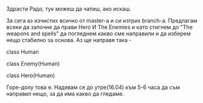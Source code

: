 Здрасти Радо, тук можеш да чатиш, ако искаш.

За сега аз изчистих всичко от master-а и си изтрих branch-a.
Предлагам всеки да започне да прави Hero И The Enemies и като стигнем до "The weapons and spells" да погледнем какво сме направили и да изберем нещо стабилно за основа.
Аз ще направя така - 

class Human

class Enemy(Human)

class Hero(Human)

Горе-долу това е. Надявам се до утре(16.04) към 5-6 часа да съм направил нещо, за да има какво да гледаме.
